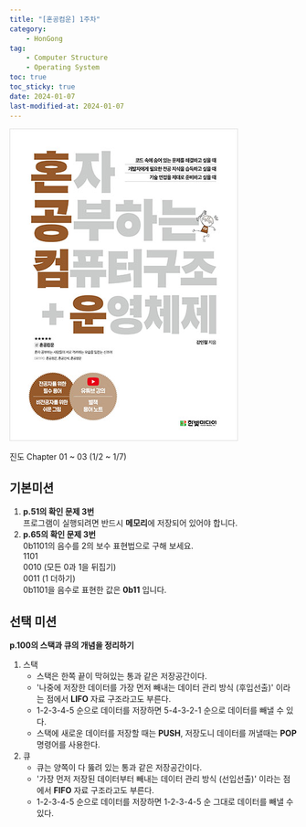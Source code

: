 ```yaml
---
title: "[혼공컴운] 1주차"
category:
    - HonGong
tag:
    - Computer Structure
    - Operating System
toc: true
toc_sticky: true
date: 2024-01-07
last-modified-at: 2024-01-07
---
```

![image](../../assets/images/HonGongCSOS.jpg)


진도 Chapter 01 ~ 03 (1/2 ~ 1/7)

## 기본미션   
1. <b>p.51의 확인 문제 3번</b>   
        프로그램이 실행되려면 반드시 <b>메모리</b>에 저장되어 있어야 합니다.
2. <b>p.65의 확인 문제 3번</b>   
        0b1101의 음수를 2의 보수 표현법으로 구해 보세요.   
        1101   
        0010    (모든 0과 1을 뒤집기)   
        0011    (1 더하기)   
        0b1101을 음수로 표현한 값은 <b>0b11</b> 입니다.

## 선택 미션
<b>p.100의 스택과 큐의 개념을 정리하기</b>   
1. 스택   
    * 스택은 한쪽 끝이 막혀있는 통과 같은 저장공간이다.   
    * '나중에 저장한 데이터를 가장 먼저 빼내는 데이터 관리 방식 (후입선출)' 이라는 점에서 <b>LIFO</b> 자료 구조라고도 부른다.   
    * 1-2-3-4-5 순으로 데이터를 저장하면 5-4-3-2-1 순으로 데이터를 빼낼 수 있다.   
    * 스택에 새로운 데이터를 저장할 때는 <b>PUSH</b>, 저장도니 데이터를 꺼낼때는 <b>POP</b> 명령어를 사용한다.
2. 큐
    * 큐는 양쪽이 다 뚫려 있는 통과 같은 저장공간이다.
    * '가장 먼저 저장된 데이터부터 빼내는 데이터 관리 방식 (선입선출)' 이라는 점에서 <b>FIFO</b> 자료 구조라고도 부른다.
    * 1-2-3-4-5 순으로 데이터를 저장하면 1-2-3-4-5 순 그대로 데이터를 빼낼 수 있다.